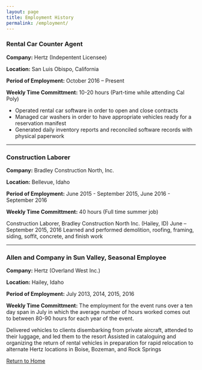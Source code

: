 ```yaml
---
layout: page
title: Employment History
permalink: /employment/
---
```


### Rental Car Counter Agent

**Company:** Hertz (Indepentent Licensee)

**Location:** San Luis Obispo, California

**Period of Employment:** October 2016 – Present

**Weekly Time Committment:** 10-20 hours (Part-time while attending Cal Poly)

* Operated rental car software in order to open and close contracts
* Managed car washers in order to have appropriate vehicles ready for a reservation manifest
* Generated daily inventory reports and reconciled software records with physical paperwork

-------------

### Construction Laborer

**Company:** Bradley Construction North, Inc.

**Location:** Bellevue, Idaho

**Period of Employment:** June 2015 - September 2015, June 2016 - September 2016

**Weekly Time Committment:** 40 hours (Full time summer job)

Construction Laborer, Bradley Construction North Inc. (Hailey, ID)   June – September 2015, 2016
Learned and performed demolition, roofing, framing, siding, soffit, concrete, and finish work

-------------

### Allen and Company in Sun Valley, Seasonal Employee

**Company:** Hertz (Overland West Inc.)

**Location:** Hailey, Idaho

**Period of Employment:** July 2013, 2014, 2015, 2016

**Weekly Time Committment:** The employment for the event runs over a ten day span in July in which the average number of hours worked comes out to between 80-90 hours for each year of the event.

Delivered vehicles to clients disembarking from private aircraft, attended to their luggage, and led them to the resort
Assisted in cataloguing and organizing the return of rental vehicles in preparation for rapid relocation to alternate Hertz locations in Boise, Bozeman, and Rock Springs

[Return to Home](https://jonscott20.github.io/)
